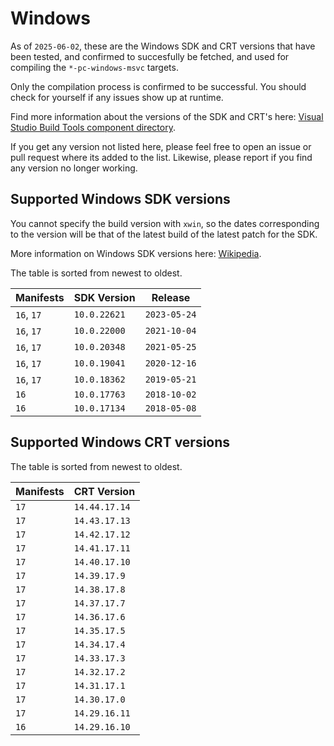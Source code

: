 # Windows

As of `2025-06-02`, these are the Windows SDK and CRT versions that have been
tested, and confirmed to succesfully be fetched, and used for compiling the
`*-pc-windows-msvc` targets.

Only the compilation process is confirmed to be successful. You should check for
yourself if any issues show up at runtime.

Find more information about the versions of the SDK and CRT's here:
[Visual Studio Build Tools component directory][sdk_microsoft].

[sdk_microsoft]: https://learn.microsoft.com/en-us/visualstudio/install/workload-component-id-vs-build-tools

If you get any version not listed here, please feel free to open an issue or
pull request where its added to the list. Likewise, please report if you find
any version no longer working.

## Supported Windows SDK versions

You cannot specify the build version with `xwin`, so the dates corresponding to
the version will be that of the latest build of the latest patch for the SDK.

More information on Windows SDK versions here: [Wikipedia][sdk_wiki].

[sdk_wiki]: https://en.wikipedia.org/wiki/Microsoft_Windows_SDK

The table is sorted from newest to oldest.

| Manifests  | SDK Version  | Release      |
|------------|--------------|--------------|
| `16`, `17` | `10.0.22621` | `2023-05-24` |
| `16`, `17` | `10.0.22000` | `2021-10-04` |
| `16`, `17` | `10.0.20348` | `2021-05-25` |
| `16`, `17` | `10.0.19041` | `2020-12-16` |
| `16`, `17` | `10.0.18362` | `2019-05-21` |
| `16`       | `10.0.17763` | `2018-10-02` |
| `16`       | `10.0.17134` | `2018-05-08` |

## Supported Windows CRT versions

The table is sorted from newest to oldest.

| Manifests  | CRT Version   |
|------------|---------------|
| `17`       | `14.44.17.14` |
| `17`       | `14.43.17.13` |
| `17`       | `14.42.17.12` |
| `17`       | `14.41.17.11` |
| `17`       | `14.40.17.10` |
| `17`       | `14.39.17.9`  |
| `17`       | `14.38.17.8`  |
| `17`       | `14.37.17.7`  |
| `17`       | `14.36.17.6`  |
| `17`       | `14.35.17.5`  |
| `17`       | `14.34.17.4`  |
| `17`       | `14.33.17.3`  |
| `17`       | `14.32.17.2`  |
| `17`       | `14.31.17.1`  |
| `17`       | `14.30.17.0`  |
| `17`       | `14.29.16.11` |
| `16`       | `14.29.16.10` |
